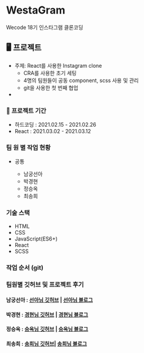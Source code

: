 # WestaGram

Wecode 18기 인스타그램 클론코딩



## 🖥 프로젝트
- 주제: React를 사용한 Instagram clone
  - CRA를 사용한 초기 세팅
  - 4명의 팀원들이 공동 component, scss 사용 및 관리
  - git을 사용한 첫 번째 협업
- 
### 📅 프로젝트 기간

- 하드코딩 : 2021.02.15 - 2021.02.26
- React : 2021.03.02 - 2021.03.12


### 팀 원 별 작업 현황

- 공통

  - 남궁선아
  - 박경현
  - 정승옥
  - 최송희

###  기술 스택

- HTML
- CSS
- JavaScript(ES6+)
- React
- SCSS

###  작업 순서 (git)



### 팀원별 깃허브 및 프로젝트 후기
#### 남궁선아 : [선아님 깃허브](https://github.com/sunaaank) | [선아님 블로그](https://velog.io/@sunaaank/React-instagram) 
#### 박경현 : [경현님 깃허브](https://github.com/pikatropika) | [경현님 블로그](https://velog.io/@pika/Login-Main-%ED%8E%98%EC%9D%B4%EC%A7%80-%EB%A6%AC%EB%B7%B0)
#### 정승옥 : [승옥님 깃허브](https://github.com/Jeong-seungok) | [승옥님 블로그]()
#### 최송희 : [송희님 깃허브](https://github.com/iamsonghee)| [송희님 블로그](https://velog.io/@realsong/westagramreview)
